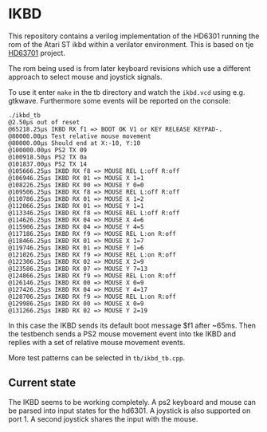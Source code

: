 # IKBD

This repository contains a verilog implementation of the HD6301
running the rom of the Atari ST ikbd within a verilator environment.
This is based on tje [HD63701](https://github.com/thasega/HD63701)
project.

The rom being used is from later keyboard revisions which
use a different approach to select mouse and joystick signals.

To use it enter ```make``` in the tb directory and watch the
```ikbd.vcd``` using e.g. gtkwave. Furthermore some events will
be reported on the console:

```
./ikbd_tb
@2.50µs out of reset
@65218.25µs IKBD RX f1 => BOOT OK V1 or KEY RELEASE KEYPAD-.
@80000.00µs Test relative mouse movement
@80000.00µs Should end at X:-10, Y:10
@100000.00µs PS2 TX 09
@100918.50µs PS2 TX 0a
@101837.00µs PS2 TX 14
@105666.25µs IKBD RX f8 => MOUSE REL L:off R:off
@106946.25µs IKBD RX 01 => MOUSE X 1=1
@108226.25µs IKBD RX 00 => MOUSE Y 0=0
@109506.25µs IKBD RX f8 => MOUSE REL L:off R:off
@110786.25µs IKBD RX 01 => MOUSE X 1=2
@112066.25µs IKBD RX 01 => MOUSE Y 1=1
@113346.25µs IKBD RX f8 => MOUSE REL L:off R:off
@114626.25µs IKBD RX 04 => MOUSE X 4=6
@115906.25µs IKBD RX 04 => MOUSE Y 4=5
@117186.25µs IKBD RX f9 => MOUSE REL L:on R:off
@118466.25µs IKBD RX 01 => MOUSE X 1=7
@119746.25µs IKBD RX 01 => MOUSE Y 1=6
@121026.25µs IKBD RX f9 => MOUSE REL L:on R:off
@122306.25µs IKBD RX 02 => MOUSE X 2=9
@123586.25µs IKBD RX 07 => MOUSE Y 7=13
@124866.25µs IKBD RX f9 => MOUSE REL L:on R:off
@126146.25µs IKBD RX 00 => MOUSE X 0=9
@127426.25µs IKBD RX 04 => MOUSE Y 4=17
@128706.25µs IKBD RX f9 => MOUSE REL L:on R:off
@129986.25µs IKBD RX 00 => MOUSE X 0=9
@131266.25µs IKBD RX 02 => MOUSE Y 2=19

```

In this case the IKBD sends its default boot message $f1 after
~65ms. Then the testbench sends a PS2 mouse movement event into
tke IKBD and replies with a set of relative mouse movement events.

More test patterns can be selected in ```tb/ikbd_tb.cpp```.

## Current state

The IKBD seems to be working completely. A ps2 keyboard and mouse
can be parsed into input states for the hd6301. A joystick
is also supported on port 1. A second joystick shares the input
with the mouse.
